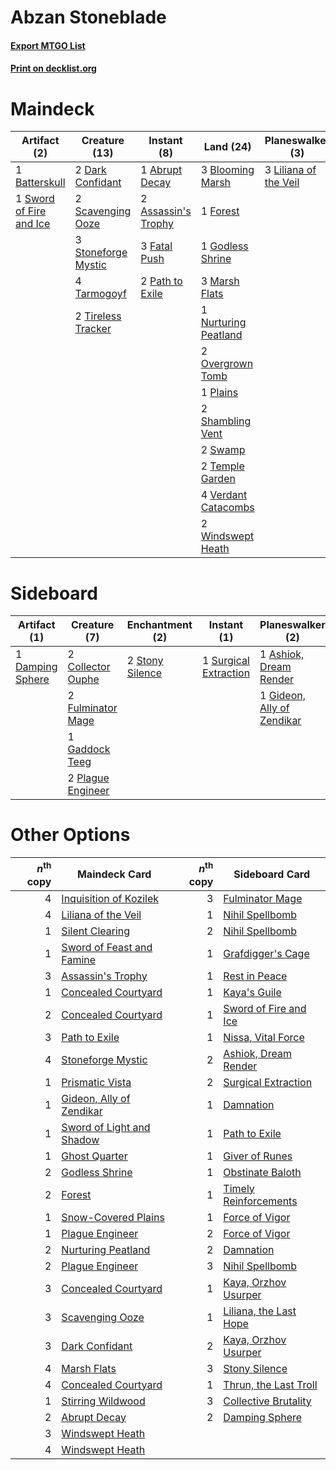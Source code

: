 # Abzan Stoneblade

#### [Export MTGO List](../collection/Abzan%20Stoneblade/Abzan%20Stoneblade.txt)
#### [Print on decklist.org](http://decklist.org/?deckmain=1%09Abrupt%20Decay%0A2%09Assassin's%20Trophy%0A1%09Batterskull%0A3%09Blooming%20Marsh%0A2%09Dark%20Confidant%0A3%09Fatal%20Push%0A1%09Forest%0A1%09Godless%20Shrine%0A3%09Inquisition%20of%20Kozilek%0A3%09Liliana%20of%20the%20Veil%0A3%09Lingering%20Souls%0A1%09Maelstrom%20Pulse%0A3%09Marsh%20Flats%0A1%09Nurturing%20Peatland%0A2%09Overgrown%20Tomb%0A2%09Path%20to%20Exile%0A1%09Plains%0A2%09Scavenging%20Ooze%0A2%09Shambling%20Vent%0A3%09Stoneforge%20Mystic%0A2%09Swamp%0A1%09Sword%20of%20Fire%20and%20Ice%0A4%09Tarmogoyf%0A2%09Temple%20Garden%0A3%09Thoughtseize%0A2%09Tireless%20Tracker%0A4%09Verdant%20Catacombs%0A2%09Windswept%20Heath&deckside=1%09Ashiok,%20Dream%20Render%0A2%09Collective%20Brutality%0A2%09Collector%20Ouphe%0A1%09Damping%20Sphere%0A2%09Fulminator%20Mage%0A1%09Gaddock%20Teeg%0A1%09Gideon,%20Ally%20of%20Zendikar%0A2%09Plague%20Engineer%0A2%09Stony%20Silence%0A1%09Surgical%20Extraction)
# Maindeck

|                                          Artifact (2)                                           |                                        Creature (13)                                         |                                         Instant (8)                                          |                                           Land (24)                                           |                                        Planeswalker (3)                                        |                                           Sorcery (10)                                            |
|-------------------------------------------------------------------------------------------------|----------------------------------------------------------------------------------------------|----------------------------------------------------------------------------------------------|-----------------------------------------------------------------------------------------------|------------------------------------------------------------------------------------------------|---------------------------------------------------------------------------------------------------|
|1 [Batterskull](http://gatherer.wizards.com/Pages/Card/Details.aspx?multiverseid=233055)         |2 [Dark Confidant](http://gatherer.wizards.com/Pages/Card/Details.aspx?multiverseid=397731)   |1 [Abrupt Decay](http://gatherer.wizards.com/Pages/Card/Details.aspx?multiverseid=456061)     |3 [Blooming Marsh](http://gatherer.wizards.com/Pages/Card/Details.aspx?multiverseid=417816)    |3 [Liliana of the Veil](http://gatherer.wizards.com/Pages/Card/Details.aspx?multiverseid=235597)|3 [Inquisition of Kozilek](http://gatherer.wizards.com/Pages/Card/Details.aspx?multiverseid=416897)|
|1 [Sword of Fire and Ice](http://gatherer.wizards.com/Pages/Card/Details.aspx?multiverseid=46429)|2 [Scavenging Ooze](http://gatherer.wizards.com/Pages/Card/Details.aspx?multiverseid=420783)  |2 [Assassin's Trophy](http://gatherer.wizards.com/Pages/Card/Details.aspx?multiverseid=452902)|1 [Forest](http://gatherer.wizards.com/Pages/Card/Details.aspx?multiverseid=439860)            |                                                                                                |3 [Lingering Souls](http://gatherer.wizards.com/Pages/Card/Details.aspx?multiverseid=368485)       |
|                                                                                                 |3 [Stoneforge Mystic](http://gatherer.wizards.com/Pages/Card/Details.aspx?multiverseid=198383)|3 [Fatal Push](http://gatherer.wizards.com/Pages/Card/Details.aspx?multiverseid=423724)       |1 [Godless Shrine](http://gatherer.wizards.com/Pages/Card/Details.aspx?multiverseid=405099)    |                                                                                                |1 [Maelstrom Pulse](http://gatherer.wizards.com/Pages/Card/Details.aspx?multiverseid=180613)       |
|                                                                                                 |4 [Tarmogoyf](http://gatherer.wizards.com/Pages/Card/Details.aspx?multiverseid=136142)        |2 [Path to Exile](http://gatherer.wizards.com/Pages/Card/Details.aspx?multiverseid=220511)    |3 [Marsh Flats](http://gatherer.wizards.com/Pages/Card/Details.aspx?multiverseid=405101)       |                                                                                                |3 [Thoughtseize](http://gatherer.wizards.com/Pages/Card/Details.aspx?multiverseid=438676)          |
|                                                                                                 |2 [Tireless Tracker](http://gatherer.wizards.com/Pages/Card/Details.aspx?multiverseid=409997) |                                                                                              |1 [Nurturing Peatland](http://gatherer.wizards.com/Pages/Card/Details.aspx?multiverseid=464192)|                                                                                                |                                                                                                   |
|                                                                                                 |                                                                                              |                                                                                              |2 [Overgrown Tomb](http://gatherer.wizards.com/Pages/Card/Details.aspx?multiverseid=405103)    |                                                                                                |                                                                                                   |
|                                                                                                 |                                                                                              |                                                                                              |1 [Plains](http://gatherer.wizards.com/Pages/Card/Details.aspx?multiverseid=439856)            |                                                                                                |                                                                                                   |
|                                                                                                 |                                                                                              |                                                                                              |2 [Shambling Vent](http://gatherer.wizards.com/Pages/Card/Details.aspx?multiverseid=402031)    |                                                                                                |                                                                                                   |
|                                                                                                 |                                                                                              |                                                                                              |2 [Swamp](http://gatherer.wizards.com/Pages/Card/Details.aspx?multiverseid=439858)             |                                                                                                |                                                                                                   |
|                                                                                                 |                                                                                              |                                                                                              |2 [Temple Garden](http://gatherer.wizards.com/Pages/Card/Details.aspx?multiverseid=405112)     |                                                                                                |                                                                                                   |
|                                                                                                 |                                                                                              |                                                                                              |4 [Verdant Catacombs](http://gatherer.wizards.com/Pages/Card/Details.aspx?multiverseid=405113) |                                                                                                |                                                                                                   |
|                                                                                                 |                                                                                              |                                                                                              |2 [Windswept Heath](http://gatherer.wizards.com/Pages/Card/Details.aspx?multiverseid=405115)   |                                                                                                |                                                                                                   |


# Sideboard

|                                       Artifact (1)                                        |                                        Creature (7)                                        |                                     Enchantment (2)                                      |                                          Instant (1)                                           |                                          Planeswalker (2)                                           |                                           Sorcery (2)                                           |
|-------------------------------------------------------------------------------------------|--------------------------------------------------------------------------------------------|------------------------------------------------------------------------------------------|------------------------------------------------------------------------------------------------|-----------------------------------------------------------------------------------------------------|-------------------------------------------------------------------------------------------------|
|1 [Damping Sphere](http://gatherer.wizards.com/Pages/Card/Details.aspx?multiverseid=443101)|2 [Collector Ouphe](http://gatherer.wizards.com/Pages/Card/Details.aspx?multiverseid=464107)|2 [Stony Silence](http://gatherer.wizards.com/Pages/Card/Details.aspx?multiverseid=247425)|1 [Surgical Extraction](http://gatherer.wizards.com/Pages/Card/Details.aspx?multiverseid=397706)|1 [Ashiok, Dream Render](http://gatherer.wizards.com/Pages/Card/Details.aspx?multiverseid=461155)    |2 [Collective Brutality](http://gatherer.wizards.com/Pages/Card/Details.aspx?multiverseid=414380)|
|                                                                                           |2 [Fulminator Mage](http://gatherer.wizards.com/Pages/Card/Details.aspx?multiverseid=397686)|                                                                                          |                                                                                                |1 [Gideon, Ally of Zendikar](http://gatherer.wizards.com/Pages/Card/Details.aspx?multiverseid=401897)|                                                                                                 |
|                                                                                           |1 [Gaddock Teeg](http://gatherer.wizards.com/Pages/Card/Details.aspx?multiverseid=140188)   |                                                                                          |                                                                                                |                                                                                                     |                                                                                                 |
|                                                                                           |2 [Plague Engineer](http://gatherer.wizards.com/Pages/Card/Details.aspx?multiverseid=464049)|                                                                                          |                                                                                                |                                                                                                     |                                                                                                 |


# Other Options

|*n*<sup>th</sup> copy|                                           Maindeck Card                                            |*n*<sup>th</sup> copy|                                         Sideboard Card                                          |
|--------------------:|----------------------------------------------------------------------------------------------------|--------------------:|-------------------------------------------------------------------------------------------------|
|                    4|[Inquisition of Kozilek](http://gatherer.wizards.com/Pages/Card/Details.aspx?multiverseid=416897)   |                    3|[Fulminator Mage](http://gatherer.wizards.com/Pages/Card/Details.aspx?multiverseid=397686)       |
|                    4|[Liliana of the Veil](http://gatherer.wizards.com/Pages/Card/Details.aspx?multiverseid=235597)      |                    1|[Nihil Spellbomb](http://gatherer.wizards.com/Pages/Card/Details.aspx?multiverseid=442215)       |
|                    1|[Silent Clearing](http://gatherer.wizards.com/Pages/Card/Details.aspx?multiverseid=464195)          |                    2|[Nihil Spellbomb](http://gatherer.wizards.com/Pages/Card/Details.aspx?multiverseid=442215)       |
|                    1|[Sword of Feast and Famine](http://gatherer.wizards.com/Pages/Card/Details.aspx?multiverseid=214070)|                    1|[Grafdigger's Cage](http://gatherer.wizards.com/Pages/Card/Details.aspx?multiverseid=278452)     |
|                    3|[Assassin's Trophy](http://gatherer.wizards.com/Pages/Card/Details.aspx?multiverseid=452902)        |                    1|[Rest in Peace](http://gatherer.wizards.com/Pages/Card/Details.aspx?multiverseid=442021)         |
|                    1|[Concealed Courtyard](http://gatherer.wizards.com/Pages/Card/Details.aspx?multiverseid=417818)      |                    1|[Kaya's Guile](http://gatherer.wizards.com/Pages/Card/Details.aspx?multiverseid=464154)          |
|                    2|[Concealed Courtyard](http://gatherer.wizards.com/Pages/Card/Details.aspx?multiverseid=417818)      |                    1|[Sword of Fire and Ice](http://gatherer.wizards.com/Pages/Card/Details.aspx?multiverseid=46429)  |
|                    3|[Path to Exile](http://gatherer.wizards.com/Pages/Card/Details.aspx?multiverseid=220511)            |                    1|[Nissa, Vital Force](http://gatherer.wizards.com/Pages/Card/Details.aspx?multiverseid=417736)    |
|                    4|[Stoneforge Mystic](http://gatherer.wizards.com/Pages/Card/Details.aspx?multiverseid=198383)        |                    2|[Ashiok, Dream Render](http://gatherer.wizards.com/Pages/Card/Details.aspx?multiverseid=461155)  |
|                    1|[Prismatic Vista](http://gatherer.wizards.com/Pages/Card/Details.aspx?multiverseid=464193)          |                    2|[Surgical Extraction](http://gatherer.wizards.com/Pages/Card/Details.aspx?multiverseid=397706)   |
|                    1|[Gideon, Ally of Zendikar](http://gatherer.wizards.com/Pages/Card/Details.aspx?multiverseid=401897) |                    1|[Damnation](http://gatherer.wizards.com/Pages/Card/Details.aspx?multiverseid=425888)             |
|                    1|[Sword of Light and Shadow](http://gatherer.wizards.com/Pages/Card/Details.aspx?multiverseid=47453) |                    1|[Path to Exile](http://gatherer.wizards.com/Pages/Card/Details.aspx?multiverseid=220511)         |
|                    1|[Ghost Quarter](http://gatherer.wizards.com/Pages/Card/Details.aspx?multiverseid=389534)            |                    1|[Giver of Runes](http://gatherer.wizards.com/Pages/Card/Details.aspx?multiverseid=463962)        |
|                    2|[Godless Shrine](http://gatherer.wizards.com/Pages/Card/Details.aspx?multiverseid=405099)           |                    1|[Obstinate Baloth](http://gatherer.wizards.com/Pages/Card/Details.aspx?multiverseid=438745)      |
|                    2|[Forest](http://gatherer.wizards.com/Pages/Card/Details.aspx?multiverseid=439860)                   |                    1|[Timely Reinforcements](http://gatherer.wizards.com/Pages/Card/Details.aspx?multiverseid=220074) |
|                    1|[Snow-Covered Plains](http://gatherer.wizards.com/Pages/Card/Details.aspx?multiverseid=121267)      |                    1|[Force of Vigor](http://gatherer.wizards.com/Pages/Card/Details.aspx?multiverseid=464113)        |
|                    1|[Plague Engineer](http://gatherer.wizards.com/Pages/Card/Details.aspx?multiverseid=464049)          |                    2|[Force of Vigor](http://gatherer.wizards.com/Pages/Card/Details.aspx?multiverseid=464113)        |
|                    2|[Nurturing Peatland](http://gatherer.wizards.com/Pages/Card/Details.aspx?multiverseid=464192)       |                    2|[Damnation](http://gatherer.wizards.com/Pages/Card/Details.aspx?multiverseid=425888)             |
|                    2|[Plague Engineer](http://gatherer.wizards.com/Pages/Card/Details.aspx?multiverseid=464049)          |                    3|[Nihil Spellbomb](http://gatherer.wizards.com/Pages/Card/Details.aspx?multiverseid=442215)       |
|                    3|[Concealed Courtyard](http://gatherer.wizards.com/Pages/Card/Details.aspx?multiverseid=417818)      |                    1|[Kaya, Orzhov Usurper](http://gatherer.wizards.com/Pages/Card/Details.aspx?multiverseid=460129)  |
|                    3|[Scavenging Ooze](http://gatherer.wizards.com/Pages/Card/Details.aspx?multiverseid=420783)          |                    1|[Liliana, the Last Hope](http://gatherer.wizards.com/Pages/Card/Details.aspx?multiverseid=414388)|
|                    3|[Dark Confidant](http://gatherer.wizards.com/Pages/Card/Details.aspx?multiverseid=397731)           |                    2|[Kaya, Orzhov Usurper](http://gatherer.wizards.com/Pages/Card/Details.aspx?multiverseid=460129)  |
|                    4|[Marsh Flats](http://gatherer.wizards.com/Pages/Card/Details.aspx?multiverseid=405101)              |                    3|[Stony Silence](http://gatherer.wizards.com/Pages/Card/Details.aspx?multiverseid=247425)         |
|                    4|[Concealed Courtyard](http://gatherer.wizards.com/Pages/Card/Details.aspx?multiverseid=417818)      |                    1|[Thrun, the Last Troll](http://gatherer.wizards.com/Pages/Card/Details.aspx?multiverseid=214050) |
|                    1|[Stirring Wildwood](http://gatherer.wizards.com/Pages/Card/Details.aspx?multiverseid=433213)        |                    3|[Collective Brutality](http://gatherer.wizards.com/Pages/Card/Details.aspx?multiverseid=414380)  |
|                    2|[Abrupt Decay](http://gatherer.wizards.com/Pages/Card/Details.aspx?multiverseid=456061)             |                    2|[Damping Sphere](http://gatherer.wizards.com/Pages/Card/Details.aspx?multiverseid=443101)        |
|                    3|[Windswept Heath](http://gatherer.wizards.com/Pages/Card/Details.aspx?multiverseid=405115)          |                     |                                                                                                 |
|                    4|[Windswept Heath](http://gatherer.wizards.com/Pages/Card/Details.aspx?multiverseid=405115)          |                     |                                                                                                 |

